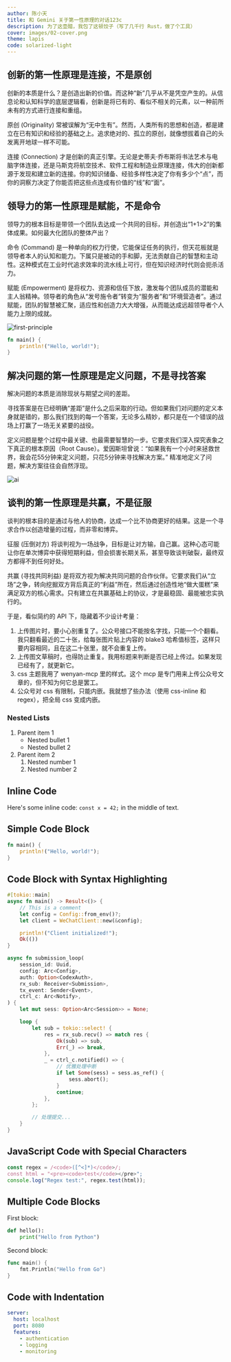 ```yaml
---
author: 陈小天
title: 和 Gemini 关于第一性原理的对话123c
description: 为了这壶醋，我包了这顿饺子（写了几千行 Rust，做了个工具）
cover: images/02-cover.png
theme: lapis
code: solarized-light
---
```


## 创新的第一性原理是连接，不是原创

创新的本质是什么？是创造出新的价值。而这种“新”几乎从不是凭空产生的。从信息论和认知科学的底层逻辑看，创新是将已有的、看似不相关的元素，以一种前所未有的方式进行连接和重组。

原创 (Originality) 常被误解为“无中生有”。然而，人类所有的思想和创造，都是建立在已有知识和经验的基础之上。追求绝对的、孤立的原创，就像想拔着自己的头发离开地球一样不可能。

连接 (Connection) 才是创新的真正引擎。无论是史蒂夫·乔布斯将书法艺术与电脑字体连接，还是马斯克将航空技术、软件工程和制造业原理连接，伟大的创新都源于发现和建立新的连接。你的知识储备、经验多样性决定了你有多少个“点”，而你的洞察力决定了你能否把这些点连成有价值的“线”和“面”。

## 领导力的第一性原理是赋能，不是命令

领导力的根本目标是带领一个团队去达成一个共同的目标，并创造出“1+1>2”的集体成果。如何最大化团队的整体产出？

命令 (Command) 是一种单向的权力行使，它能保证任务的执行，但天花板就是领导者本人的认知和能力。下属只是被动的手和脚，无法贡献自己的智慧和主动性。这种模式在工业时代追求效率的流水线上可行，但在知识经济时代则会扼杀活力。

赋能 (Empowerment) 是将权力、资源和信任下放，激发每个团队成员的潜能和主人翁精神。领导者的角色从“发号施令者”转变为“服务者”和“环境营造者”。通过赋能，团队的智慧被汇聚，适应性和创造力大大增强，从而能达成远超领导者个人能力上限的成就。

![first-principle](images/first-principle.jpg)

```rust
fn main() {
    println!("Hello, world!");
}
```

## 解决问题的第一性原理是定义问题，不是寻找答案

解决问题的本质是消除现状与期望之间的差距。

寻找答案是在已经明确“差距”是什么之后采取的行动。但如果我们对问题的定义本身就是错的，那么我们找到的每一个答案，无论多么精妙，都只是在一个错误的战场上打赢了一场无关紧要的战役。

定义问题是整个过程中最关键、也最需要智慧的一步。它要求我们深入探究表象之下真正的根本原因（Root Cause）。爱因斯坦曾说：“如果我有一个小时来拯救世界，我会花55分钟来定义问题，只花5分钟来寻找解决方案。” 精准地定义了问题，解决方案往往会自然浮现。

![ai](images/ai-comm.jpg)

## 谈判的第一性原理是共赢，不是征服

谈判的根本目的是通过与他人的协商，达成一个比不协商更好的结果。这是一个寻求合作以创造增量的过程，而非零和博弈。

征服 (压倒对方) 将谈判视为一场战争，目标是让对方输，自己赢。这种心态可能让你在单次博弈中获得短期利益，但会损害长期关系，甚至导致谈判破裂，最终双方都得不到任何好处。

共赢 (寻找共同利益) 是将双方视为解决共同问题的合作伙伴。它要求我们从“立场”之争，转向挖掘双方背后真正的“利益”所在，然后通过创造性地“做大蛋糕”来满足双方的核心需求。只有建立在共赢基础上的协议，才是最稳固、最能被忠实执行的。

于是，看似简约的 API 下，隐藏着不少设计考量：

1. 上传图片时，要小心别重复了。公众号接口不能按名字找，只能一个个翻看。我只翻看最近的二十张，给每张图片贴上内容的 blake3 哈希值标签，这样只要内容相同，且在这二十张里，就不会重复上传。
2. 上传图文草稿时，也得防止重复。我用标题来判断是否已经上传过。如果发现已经有了，就更新它。
3. css 主题我用了 wenyan-mcp 里的样式。这个 mcp 是专门用来上传公众号文章的，但不知为何它总是罢工。
4. 公众号对 css 有限制，只能内嵌。我就想了些办法（使用 css-inline 和 regex），把全局 css 变成内嵌。

### Nested Lists

1. Parent item 1
   - Nested bullet 1
   - Nested bullet 2
2. Parent item 2
   1. Nested number 1
   2. Nested number 2

## Inline Code

Here's some inline code: `const x = 42;` in the middle of text.

## Simple Code Block

```rust
fn main() {
    println!("Hello, world!");
}
```

## Code Block with Syntax Highlighting

```rust
#[tokio::main]
async fn main() -> Result<()> {
    // This is a comment
    let config = Config::from_env()?;
    let client = WeChatClient::new(&config);

    println!("Client initialized!");
    Ok(())
}
```

```rust
async fn submission_loop(
    session_id: Uuid,
    config: Arc<Config>,
    auth: Option<CodexAuth>,
    rx_sub: Receiver<Submission>,
    tx_event: Sender<Event>,
    ctrl_c: Arc<Notify>,
) {
    let mut sess: Option<Arc<Session>> = None;

    loop {
        let sub = tokio::select! {
            res = rx_sub.recv() => match res {
                Ok(sub) => sub,
                Err(_) => break,
            },
            _ = ctrl_c.notified() => {
                // 优雅处理中断
                if let Some(sess) = sess.as_ref() {
                    sess.abort();
                }
                continue;
            },
        };

        // 处理提交...
    }
}
```

## JavaScript Code with Special Characters

```javascript
const regex = /<code>([^<]*)</code>/;
const html = "<pre><code>test</code></pre>";
console.log("Regex test:", regex.test(html));
```

## Multiple Code Blocks

First block:

```python
def hello():
    print("Hello from Python")
```

Second block:

```go
func main() {
    fmt.Println("Hello from Go")
}
```

## Code with Indentation

```yaml
server:
  host: localhost
  port: 8080
  features:
    - authentication
    - logging
    - monitoring
```
